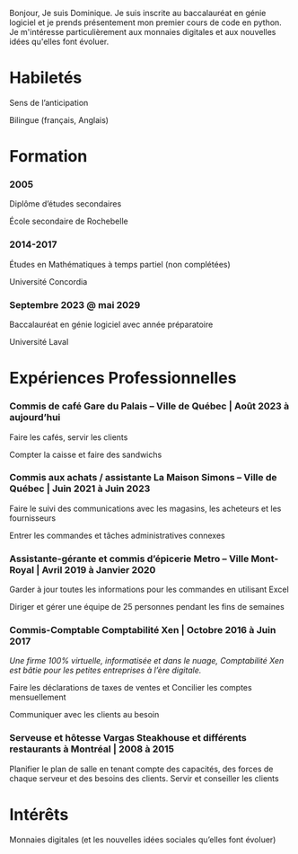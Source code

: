 Bonjour,
Je suis Dominique.
Je suis inscrite au baccalauréat en génie logiciel et je prends présentement mon premier cours de code en python.
Je m'intéresse particulièrement aux monnaies digitales et aux nouvelles idées qu'elles font évoluer.

# Habiletés 

Sens de l’anticipation

Bilingue (français, Anglais)  

# Formation 

### 2005
Diplôme d’études secondaires

École secondaire de Rochebelle
 
### 2014-2017
Études en Mathématiques à temps partiel (non complétées)

Université Concordia
 
### Septembre 2023 @ mai 2029
Baccalauréat en génie logiciel avec année préparatoire

Université Laval
 
# Expériences Professionnelles 

### Commis de café	Gare du Palais – Ville de Québec | Août 2023 à aujourd’hui

 Faire les cafés, servir les clients
 
 Compter la caisse et faire des sandwichs

### Commis aux achats / assistante	La Maison Simons – Ville de Québec | Juin 2021 à Juin 2023

 Faire le suivi des communications avec les magasins, les acheteurs et les fournisseurs
 
 Entrer les commandes et tâches administratives connexes

### Assistante-gérante et commis d’épicerie	Metro – Ville Mont-Royal | Avril 2019 à Janvier 2020

 Garder à jour toutes les informations pour les commandes en utilisant Excel
 
 Diriger et gérer une équipe de 25 personnes pendant les fins de semaines 

### Commis-Comptable	Comptabilité Xen | Octobre 2016 à Juin 2017 
_Une firme 100% virtuelle, informatisée et dans le nuage, Comptabilité Xen est bâtie pour les petites entreprises à l’ère digitale._

 Faire les déclarations de taxes de ventes et Concilier les comptes mensuellement
 
 Communiquer avec les clients au besoin

### Serveuse et hôtesse	Vargas Steakhouse et différents restaurants à Montréal | 2008 à 2015
 Planifier le plan de salle en tenant compte des capacités, des forces de chaque serveur et des besoins des clients. Servir et conseiller les clients 

# Intérêts
 Monnaies digitales (et les nouvelles idées sociales qu’elles font évoluer)
